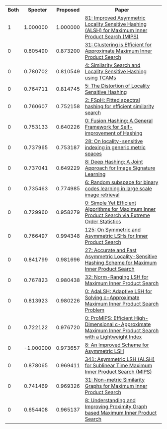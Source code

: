 <html><table><tr>
<th>Both</th>
<th>Specter</th>
<th>Proposed</th>
<th>Paper</th>
</tr>
<tr>
<td>1</td>
<td>1.000000</td>
<td>1.000000</td>
<td><a href="https://www.semanticscholar.org/paper/61a5de284be0243ff811c4ffb96c788cd9dd6999">81: Improved Asymmetric Locality Sensitive Hashing (ALSH) for Maximum Inner Product Search (MIPS)</a></td>
</tr>
<tr>
<td>0</td>
<td>0.805490</td>
<td>0.873200</td>
<td><a href="https://www.semanticscholar.org/paper/a2e2970dd99b86fd6198c0b756c6cd4d52e34c3b">31: Clustering is Efficient for Approximate Maximum Inner Product Search</a></td>
</tr>
<tr>
<td>0</td>
<td>0.780702</td>
<td>0.810549</td>
<td><a href="https://www.semanticscholar.org/paper/80510775d46db9c48dc88d14210039384d5142a4">4: Similarity Search and Locality Sensitive Hashing using TCAMs</a></td>
</tr>
<tr>
<td>0</td>
<td>0.764711</td>
<td>0.814745</td>
<td><a href="https://www.semanticscholar.org/paper/275e158cede2e89df89536037bb2743077144833">5: The Distortion of Locality Sensitive Hashing</a></td>
</tr>
<tr>
<td>0</td>
<td>0.760607</td>
<td>0.752158</td>
<td><a href="https://www.semanticscholar.org/paper/06bc9d75c5b9164e6ffff93232501075f06508e3">2: FSpH: Fitted spectral hashing for efficient similarity search</a></td>
</tr>
<tr>
<td>0</td>
<td>0.753133</td>
<td>0.640226</td>
<td><a href="https://www.semanticscholar.org/paper/2443f66cf87475b90ee0faf539e9a66b00b72877">0: Fusion Hashing: A General Framework for Self-improvement of Hashing</a></td>
</tr>
<tr>
<td>0</td>
<td>0.737965</td>
<td>0.753187</td>
<td><a href="https://www.semanticscholar.org/paper/a7fcd3992d393930036f6f2e9f0a35c80588b1e5">28: On locality-sensitive indexing in generic metric spaces</a></td>
</tr>
<tr>
<td>0</td>
<td>0.737041</td>
<td>0.649229</td>
<td><a href="https://www.semanticscholar.org/paper/b9081c87ba2645d56f2f6e3cf7b46af1816d7616">8: Deep Hashing: A Joint Approach for Image Signature Learning</a></td>
</tr>
<tr>
<td>0</td>
<td>0.735463</td>
<td>0.774985</td>
<td><a href="https://www.semanticscholar.org/paper/aca1efcab0e4d08de2e9866e9a1f60004b1990e9">6: Random subspace for binary codes learning in large scale image retrieval</a></td>
</tr>
<tr>
<td>0</td>
<td>0.729960</td>
<td>0.958279</td>
<td><a href="https://www.semanticscholar.org/paper/5bc92c78f0a50827009fe86e6338aec6f263aece">0: Simple Yet Efficient Algorithms for Maximum Inner Product Search via Extreme Order Statistics</a></td>
</tr>
<tr>
<td>0</td>
<td>0.766497</td>
<td>0.994348</td>
<td><a href="https://www.semanticscholar.org/paper/5b0a88bdec473552c6a386cd94fdac53c74b79a8">125: On Symmetric and Asymmetric LSHs for Inner Product Search</a></td>
</tr>
<tr>
<td>0</td>
<td>0.841799</td>
<td>0.981696</td>
<td><a href="https://www.semanticscholar.org/paper/865488b467250ceb85bb59d35b8d4fb4f10ae421">27: Accurate and Fast Asymmetric Locality-Sensitive Hashing Scheme for Maximum Inner Product Search</a></td>
</tr>
<tr>
<td>0</td>
<td>0.767823</td>
<td>0.980438</td>
<td><a href="https://www.semanticscholar.org/paper/5509749efa6164f9a35cfe0a344eff257cf1a520">32: Norm-Ranging LSH for Maximum Inner Product Search</a></td>
</tr>
<tr>
<td>0</td>
<td>0.813923</td>
<td>0.980226</td>
<td><a href="https://www.semanticscholar.org/paper/d82643561c76009b81fcba0c1acd58b95ad05d23">0: AdaLSH: Adaptive LSH for Solving c-Approximate Maximum Inner Product Search Problem</a></td>
</tr>
<tr>
<td>0</td>
<td>0.722122</td>
<td>0.976720</td>
<td><a href="https://www.semanticscholar.org/paper/19fe888e4a1f305875bb21d44816c8066de6ae02">0: ProMIPS: Efficient High-Dimensional c-Approximate Maximum Inner Product Search with a Lightweight Index</a></td>
</tr>
<tr>
<td>0</td>
<td>-1.000000</td>
<td>0.973657</td>
<td><a href="https://www.semanticscholar.org/paper/8fb105b2f2cdf0d86df020fe27b67b670a2fb005">8: An Improved Scheme for Asymmetric LSH</a></td>
</tr>
<tr>
<td>0</td>
<td>0.878065</td>
<td>0.969411</td>
<td><a href="https://www.semanticscholar.org/paper/6dbffa57b3c6c5645cf701b9b444984a4b61bb57">341: Asymmetric LSH (ALSH) for Sublinear Time Maximum Inner Product Search (MIPS)</a></td>
</tr>
<tr>
<td>0</td>
<td>0.741469</td>
<td>0.969326</td>
<td><a href="https://www.semanticscholar.org/paper/f2171bc79fb72693f60c8e6b0dd547f7d4f850ac">31: Non-metric Similarity Graphs for Maximum Inner Product Search</a></td>
</tr>
<tr>
<td>0</td>
<td>0.654408</td>
<td>0.965137</td>
<td><a href="https://www.semanticscholar.org/paper/0ef0b6d81b7304d475907098099fa1fd169c33c4">8: Understanding and Improving Proximity Graph based Maximum Inner Product Search</a></td>
</tr>
</table></html>
